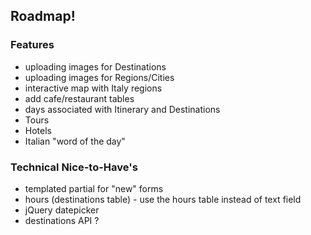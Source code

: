 ## Roadmap!

### Features
* uploading images for Destinations
* uploading images for Regions/Cities
* interactive map with Italy regions
* add cafe/restaurant tables
* days associated with Itinerary and Destinations
* Tours
* Hotels
* Italian "word of the day"

### Technical Nice-to-Have's
* templated partial for "new" forms
* hours (destinations table) - use the hours table instead of text field
* jQuery datepicker
* destinations API ?